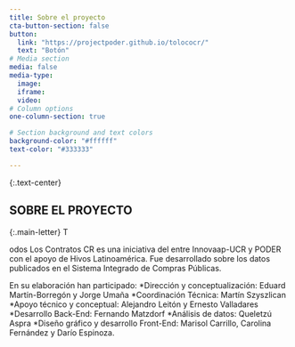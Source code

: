 ```yaml
---
title: Sobre el proyecto
cta-button-section: false
button:
  link: "https://projectpoder.github.io/tolococr/"
  text: "Botón"
# Media section
media: false
media-type:
  image:
  iframe:
  video:
# Column options
one-column-section: true

# Section background and text colors
background-color: "#ffffff"
text-color: "#333333"

---
```


{:.text-center}
## SOBRE EL PROYECTO

{:.main-letter}
T

odos Los Contratos CR es una iniciativa del entre Innovaap-UCR y PODER con el apoyo de Hivos Latinoamérica. Fue desarrollado sobre los datos publicados en el Sistema Integrado de Compras Públicas. 

En su elaboración han participado:
*Dirección y conceptualización: Eduard Martín-Borregón y Jorge Umaña
*Coordinación Técnica: Martín Szyszlican
*Apoyo técnico y conceptual: Alejandro Leitón y Ernesto Valladares
*Desarrollo Back-End: Fernando Matzdorf
*Análisis de datos: Queletzú Aspra
*Diseño gráfico y desarrollo Front-End: Marisol Carrillo, Carolina Fernández y Darío Espinoza. 
